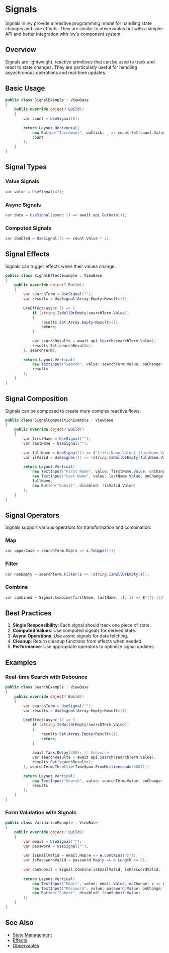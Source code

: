 # Signals

Signals in Ivy provide a reactive programming model for handling state changes and side effects. They are similar to observables but with a simpler API and better integration with Ivy's component system.

## Overview

Signals are lightweight, reactive primitives that can be used to track and react to state changes. They are particularly useful for handling asynchronous operations and real-time updates.

## Basic Usage

```csharp
public class SignalExample : ViewBase
{
    public override object? Build()
    {
        var count = UseSignal(0);
        
        return Layout.Horizontal(
            new Button("Increment", onClick: _ => count.Set(count.Value + 1)),
            count
        );
    }
}
```

## Signal Types

### Value Signals
```csharp
var value = UseSignal(42);
```

### Async Signals
```csharp
var data = UseSignal(async () => await api.GetData());
```

### Computed Signals
```csharp
var doubled = UseSignal(() => count.Value * 2);
```

## Signal Effects

Signals can trigger effects when their values change:

```csharp
public class SignalEffectExample : ViewBase
{
    public override object? Build()
    {
        var searchTerm = UseSignal("");
        var results = UseSignal(Array.Empty<Result>());
        
        UseEffect(async () => {
            if (string.IsNullOrEmpty(searchTerm.Value))
            {
                results.Set(Array.Empty<Result>());
                return;
            }
            
            var searchResults = await api.Search(searchTerm.Value);
            results.Set(searchResults);
        }, searchTerm);
        
        return Layout.Vertical(
            new TextInput("Search", value: searchTerm.Value, onChange: v => searchTerm.Set(v)),
            results
        );
    }
}
```

## Signal Composition

Signals can be composed to create more complex reactive flows:

```csharp
public class SignalCompositionExample : ViewBase
{
    public override object? Build()
    {
        var firstName = UseSignal("");
        var lastName = UseSignal("");
        
        var fullName = UseSignal(() => $"{firstName.Value} {lastName.Value}".Trim());
        var isValid = UseSignal(() => !string.IsNullOrEmpty(fullName.Value));
        
        return Layout.Vertical(
            new TextInput("First Name", value: firstName.Value, onChange: v => firstName.Set(v)),
            new TextInput("Last Name", value: lastName.Value, onChange: v => lastName.Set(v)),
            fullName,
            new Button("Submit", disabled: !isValid.Value)
        );
    }
}
```

## Signal Operators

Signals support various operators for transformation and combination:

### Map
```csharp
var upperCase = searchTerm.Map(s => s.ToUpper());
```

### Filter
```csharp
var nonEmpty = searchTerm.Filter(s => !string.IsNullOrEmpty(s));
```

### Combine
```csharp
var combined = Signal.Combine(firstName, lastName, (f, l) => $"{f} {l}");
```

## Best Practices

1. **Single Responsibility**: Each signal should track one piece of state.
2. **Computed Values**: Use computed signals for derived state.
3. **Async Operations**: Use async signals for data fetching.
4. **Cleanup**: Return cleanup functions from effects when needed.
5. **Performance**: Use appropriate operators to optimize signal updates.

## Examples

### Real-time Search with Debounce

```csharp
public class SearchExample : ViewBase
{
    public override object? Build()
    {
        var searchTerm = UseSignal("");
        var results = UseSignal(Array.Empty<Result>());
        
        UseEffect(async () => {
            if (string.IsNullOrEmpty(searchTerm.Value))
            {
                results.Set(Array.Empty<Result>());
                return;
            }
            
            await Task.Delay(300); // Debounce
            var searchResults = await api.Search(searchTerm.Value);
            results.Set(searchResults);
        }, searchTerm.Throttle(TimeSpan.FromMilliseconds(300)));
        
        return Layout.Vertical(
            new TextInput("Search", value: searchTerm.Value, onChange: v => searchTerm.Set(v)),
            results
        );
    }
}
```

### Form Validation with Signals

```csharp
public class ValidationExample : ViewBase
{
    public override object? Build()
    {
        var email = UseSignal("");
        var password = UseSignal("");
        
        var isEmailValid = email.Map(e => e.Contains("@"));
        var isPasswordValid = password.Map(p => p.Length >= 8);
        
        var canSubmit = Signal.Combine(isEmailValid, isPasswordValid, (e, p) => e && p);
        
        return Layout.Vertical(
            new TextInput("Email", value: email.Value, onChange: v => email.Set(v)),
            new TextInput("Password", value: password.Value, onChange: v => password.Set(v)),
            new Button("Submit", disabled: !canSubmit.Value)
        );
    }
}
```

## See Also

- [State Management](./State.md)
- [Effects](./Effects.md)
- [Observables](./Observables.md)